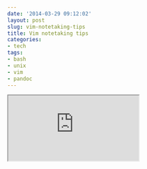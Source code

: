 ```yaml
---
date: '2014-03-29 09:12:02'
layout: post
slug: vim-notetaking-tips
title: Vim notetaking tips
categories:
- tech
tags:
- bash
- unix
- vim
- pandoc
---
```


<iframe class="youtube" src="http://www.youtube.com/embed/wh_WGWii7UE"></iframe>
